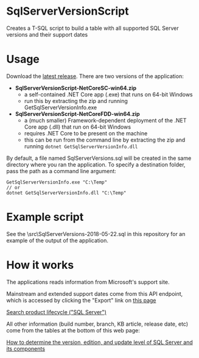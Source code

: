 # SqlServerVersionScript
Creates a T-SQL script to build a table with all supported SQL Server versions and their support dates

# Usage
Download the [latest release](https://github.com/jadarnel27/SqlServerVersionScript/releases).  There are two versions of the application:

 - **SqlServerVersionScript-NetCoreSC-win64.zip**
     - a self-contained .NET Core app (.exe) that runs on 64-bit Windows
     - run this by extracting the zip and running GetSqlServerVersionInfo.exe
 - **SqlServerVersionScript-NetCoreFDD-win64.zip**
     - a (much smaller) Framework-dependent deployment of the .NET Core app (.dll) that run on 64-bit Windows
     - requires .NET Core to be present on the machine
     - this can be run from the command line by extracting the zip and running `dotnet GetSqlServerVersionInfo.dll`
	 
By default, a file named SqlServerVersions.sql will be created in the same directory where you ran the application.  To specify a destination folder, pass the path as a command line argument:

    GetSqlServerVersionInfo.exe "C:\Temp"
	// or
	dotnet GetSqlServerVersionInfo.dll "C:\Temp"

# Example script
See the \src\SqlServerVersions-2018-05-22.sql in this repository for an example of the output of the application.

# How it works
The applications reads information from Microsoft's support site.

Mainstream and extended support dates come from this API endpoint, which is accessed by clicking the "Export" link on [this page](https://support.microsoft.com/en-us/lifecycle/search?alpha=SQL%20Server)

[Search product lifecycle ("SQL Server")](https://support.microsoft.com/api/lifecycle/GetProductsLifecycle?query=%7B%22names%22:%5B%22SQL%2520Server%22%5D,%22years%22:%220%22,%22gdsId%22:0,%22export%22:true%7D)

All other information (build number, branch, KB article, release date, etc) come from the tables at the bottom of this web page:

[How to determine the version, edition, and update level of SQL Server and its components](https://support.microsoft.com/en-us/help/321185/how-to-determine-the-version-edition-and-update-level-of-sql-server-an)